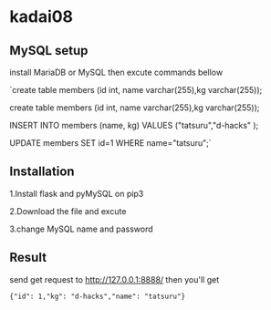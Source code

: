 # kadai08

## MySQL setup

install MariaDB or MySQL then excute commands bellow

`create table members (id int, name varchar(255),kg varchar(255));

create table members (id int, name varchar(255),kg varchar(255));

INSERT INTO members (name, kg) VALUES ("tatsuru","d-hacks" );

UPDATE members SET id=1 WHERE name="tatsuru";`

## Installation

1.Install flask and pyMySQL on pip3

2.Download the file and excute

3.change MySQL name and password

## Result

send get request to http://127.0.0.1:8888/ then you'll get

`{"id": 1,"kg": "d-hacks","name": "tatsuru"}`
